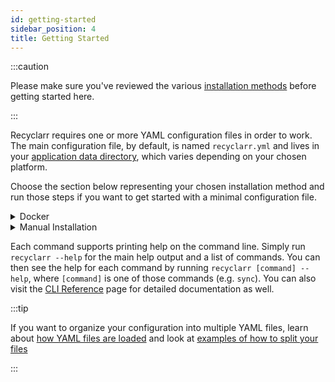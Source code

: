 ```yaml
---
id: getting-started
sidebar_position: 4
title: Getting Started
---
```


:::caution

Please make sure you've reviewed the various [installation methods](installation/index.md) before
getting started here.

:::

Recyclarr requires one or more YAML configuration files in order to work. The main configuration
file, by default, is named `recyclarr.yml` and lives in your [application data directory][appdata],
which varies depending on your chosen platform.

Choose the section below representing your chosen installation method and run those steps if you
want to get started with a minimal configuration file.

<details><summary>
Docker
</summary>

[Installation Instructions](installation/docker.md)

The steps below assume you are using Docker Compose with a service named `recyclarr`. You are
responsible for translating these steps appropriately for other solutions like Docker Swarm,
Kubernetes, raw Docker, etc.

1. Run `docker compose run --rm recyclarr config create` to create a starter `recyclarr.yml` file in
   the [application data directory][appdata] (for Docker, this will be in `/config/recyclarr.yml`).
1. Open the generated YAML file from the previous step. At a minimum you must update the `base_url`
   and `api_key` properties for each service that you want to use. Use the configuration [reference]
   and [examples] pages to assist you in understanding an editing other parts of the file as you see
   fit.

If you're using [Cron Mode](installation/docker.md#cron-mode), your work ends here. If you want to
verify the behavior by [running manually](installation/docker.md#manual-mode), then you can execute
`docker compose run --rm recyclarr sync` to update all instances using the configuration provided in
the previous step.

</details>

<details><summary>
Manual Installation
</summary>

[Installation Instructions](installation/manual-install.md)

1. Run `recyclarr config create` to create a starter `recyclarr.yml` file in the [application data
   directory][appdata].
1. Open the generated YAML file from the previous step. At a minimum you must update the `base_url`
   and `api_key` properties for each service that you want to use. Use the configuration [reference]
   and [examples] pages to assist you in understanding an editing other parts of the file as you see
   fit.
1. Run `recyclarr sync` to update all instances using the configuration provided in the previous
   step.

</details>

Each command supports printing help on the command line. Simply run `recyclarr --help` for the main
help output and a list of commands. You can then see the help for each command by running `recyclarr
[command] --help`, where `[command]` is one of those commands (e.g. `sync`). You can also visit the
[CLI Reference](cli/index.md) page for detailed documentation as well.

:::tip

If you want to organize your configuration into multiple YAML files, learn about [how YAML files are
loaded](file-structure.md#default-yaml) and look at [examples of how to split your
files](yaml/configuration-examples.md)

:::

[appdata]: /file-structure.md#appdata-directory
[reference]: /yaml/config-yml-reference.md
[examples]: /yaml/configuration-examples.md
